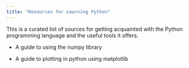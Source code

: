 ```yaml
---
title: "Resources for Learning Python"
---
```


This is a curated list of sources for getting acquainted with the Python programming language and the useful tools it offers.

* <a href="https://numpy.org/doc/stable/user/" target="_blank" style="text-decoration:none">A guide to using the numpy library</a>
<!-- [A guide to using the numpy library](https://numpy.org/doc/stable/user/) -->
* <a href="https://matplotlib.org/stable/tutorials/introductory/pyplot.html" target="_blank" style="text-decoration:none">A guide to plotting in python using matplotlib</a>
<!-- * [A guide to plotting in python using matplotlib](https://matplotlib.org/stable/tutorials/introductory/pyplot.html) -->

